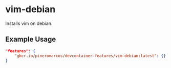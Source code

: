 # vim-debian 

Installs vim on debian. 

## Example Usage

```json
"features": {
    "ghcr.io/pineromarcos/devcontainer-features/vim-debian:latest": {}
}
```